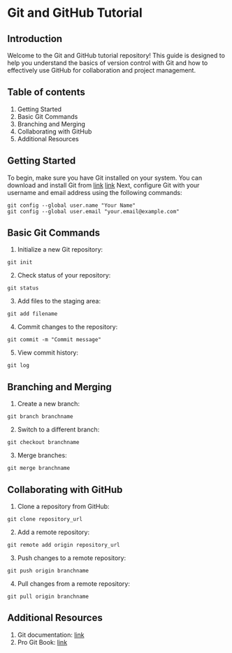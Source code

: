 # Git and GitHub Tutorial

## Introduction
Welcome to the Git and GitHub tutorial repository! This guide is designed to help you understand the basics of version control with Git and how to effectively use GitHub for collaboration and project management.

## Table of contents
1. Getting Started
2. Basic Git Commands
3. Branching and Merging
4. Collaborating with GitHub
5. Additional Resources

## Getting Started
To begin, make sure you have Git installed on your system. You can download and install Git from [link](doc:https://git-scm.com/downloads#link)
<a href="https://git-scm.com/downloa" target="_blank">link</a>
Next, configure Git with your username and email address using the following commands:
```
git config --global user.name "Your Name"
git config --global user.email "your.email@example.com"
```

## Basic Git Commands
1. Initialize a new Git repository:
```
git init
```
2. Check status of your repository:
```
git status
```
3. Add files to the staging area:
```
git add filename
```
4. Commit changes to the repository:
```
git commit -m "Commit message"
```
5. View commit history:
```
git log
```

## Branching and Merging
1. Create a new branch:
```
git branch branchname
```
2. Switch to a different branch:
```
git checkout branchname
```
3. Merge branches:
```
git merge branchname
```

## Collaborating with GitHub
1. Clone a repository from GitHub:
```
git clone repository_url
```
2. Add a remote repository:
```
git remote add origin repository_url
```
3. Push changes to a remote repository:
```
git push origin branchname
```
4. Pull changes from a remote repository:
```
git pull origin branchname
```

## Additional Resources
1. Git documentation: [link](doc:https://git-scm.com/docs)
2. Pro Git Book: [link](doc:https://git-scm.com/book/en/v2)

